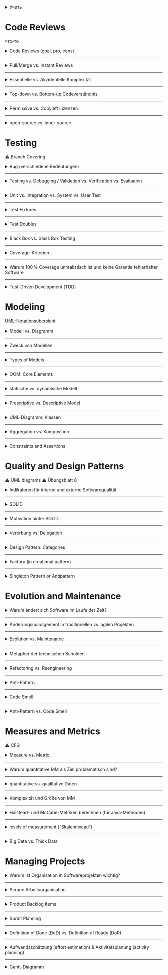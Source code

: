 <details>
<summary>Учить</summary>

- Defendency Injection vs Liskov
- High Coupling vs Loose Coupling (+ Beispielen)
- Dependency Inversion
- Inversion of Control


# Something

> \
> GradHardw\
> y\
> ss

- [ ] GradHardw DokuchaevaLiliia BoldakovDmytro KonnektZuferl
    - Grad - max. число соседей
    - Hardwareaufwand

Kantenkonnektivität - `min`\
_Netzwerk unterbrechen_<br>
Zuverlässigkeit

</details>

# Code Reviews

что-то

<details>

<summary>Code Reviews (goal, pro, cons)</summary>

![alt text](./images/pair_pr.png)\
Ziel: Konzentration auf Qualität, Probleme und Zusammenarbeit (*Pair Programming*)

- +:
    - Höhere Codequalität und Fehlervorbeugung
    - Wissenstransfer im Team
    - Gemeinsame Verantwortung für Code
- -:
    - Langsame Rückmeldung
    - Zu große Codeänderungen auf einmal
    - Konflikte im Review-Prozess
    - Aufwand für Reviewer (Zeit, Aufmerksamkeit)

</details>

---

<details>

<summary>Pull/Merge vs. Instant Reviews</summary>

- **Instant Reviews**: direkter und interaktiver, z. B. Pair Programming
- **PR-/MR-Reviews**: über Pull/Merge Requests, dokumentiert, besser für größere Teams
![alt text](./images/pr_mr_rew.png)
</details>

---

<details>

<summary>Essentielle vs. Akzidentelle Komplexität</summary>

- **Essentielle Komplexität**: ergibt sich aus der Natur des Problems (z. B. Mathe-Formel)
- **Akzidentelle Komplexität**: entsteht durch schlechte Architektur, fehlende Dokumentation\
→ Ziel: akzidentelle Komplexität minimieren

</details>

---

<details>

<summary>Top-down vs. Bottom-up Codeverständnis</summary>

- **Top-down**: Startet mit Vorwissen und Hypothesen → prüft durch Code-Analyse
- **Bottom-up**: Kein Vorwissen → Schrittweise Analyse von Code

</details>

---

<details>

<summary>Permissive vs. Copyleft Lizenzen</summary>

- **Permissive**: Erlaubt **private** Nutzung, Änderungen ohne Offenlegung (z. B. MIT, BSD, Apache)
- **Copyleft**: Änderungen müssen offen bleiben, open-source (z. B. GPL, CC BY-SA)

</details>

---

<details>

<summary>open-source vs. inner-source</summary>

- open-source: код открыт для всех
- inner-source: код открыт для сотрудников внутри компании

</details>

# Testing

⚠️ Branch Covering

<details>

<summary>Bug (verschiedene Bedeutungen)</summary>

- Mistake: “a human act or **decision** resulting in an error”
- Defect (bug): “an error in the program code” → **static**
- Fault: “an error in the program state” → **dynamic**
- Failure: “an externally **visible** error in the program behavior”
</details>

---

<details>

<summary>Testing vs. Debugging / Validation vs. Verification vs. Evaluation</summary>

- Testing: Nachweis, dass ein Fehler existiert (z.B. durch fehlschlagenden Test)
- Debugging: Lokalisieren und Beheben dieses Fehlers im Code

- Verification: Bauen wir das Produkt **richtig**? - Prüfung gegen Spezifikation\
    Проверяем, работает ли кнопка «Login» технически правильно (логин передаётся, ответ получен)
- Validation: Bauen wir das **richtige Produkt**? – Prüfung gegen Anforderungen
- Evaluation: Ist das System **nützlich** oder gut? - Prüfung mit echten Nutzer\
    Спрашиваем пользователя, удобно ли ему пользоваться кнопкой, понятна ли она, нужное ли место.
</details>

---

<details>

<summary>Unit vs. Integration vs. System vs. User Test</summary>

![alt text](./images/unittest.png)
</details>

---

<details>
<summary>Test Fixtures</summary>

- preparing a fixed state/environment
</details>

---

<details>
<summary>Test Doubles</summary>

- isolating a class or component for testing
- Dummy — "болванка"
- Fake — "упрощённая копия"
- Stub — "предсказуемый ответ"
- Spy — "наблюдатель"
- Mock — "проверяющий и реагирующий"
</details>

---

<details>
<summary>Black Box vs. Glass Box Testing</summary>

- Black Box:
    - no info about code
    - nur Eingaben und Ausgaben werden betrachtet
    - Ziel: Äquivalenzklassen (Gruppe), Grenzwertanalyse

- Glass Box:
    - we know code
    - Ziel: alle Pfade, Zweige, Anweisungen abdecken
</details>

---

<details>
<summary>Coverage-Kriterien</summary>

- Statement Coverage (Anweisungsüberdeckung)
- Branch Coverage (Zweigüberdeckung)
- Path Coverage (Pfadüberdeckung)
- Condition Coverage
- → Berechnung: Anzahl erfüllter Elemente ÷ Gesamtanzahl × 100 %

</details>

---

<details>
<summary>Warum 100 % Coverage unrealistisch ist und keine Garantie fehlerhafter Software</summary>

- Fehler sind nicht immer in Pfaden unrealistisch oder schwer erreichbar
</details>

---

<details>
<summary>Test-Driven Development (TDD)</summary>

![alt text](./images/tdd.gif)

Prinzipien:
- Nur **so viel Code** schreiben, **wie nötig**, um Fehler zu vermeiden
- Sauberes **Refactoring**

Vorteile:
- Bessere **Testabdeckung**
- Frühe **Fehlererkennung**
</details>


# Modeling
[UML-Notationsübersicht](./images/UML-Notationsübersicht-2.5.pdf)
<details>

<summary>Modell vs. Diagramm</summary>

- Modell = **abstrakte** Darstellung eines Systems (z. B. Struktur); can be made out of many diagrams
- Diagramm = **grafische** Darstellung eines Teils dieses Modells (z. B. Klassendiagramm)
</details>

---

<details>
<summary>Zweck von Modellen</summary>

- Planung der Softwarearchitektur
- Kommunikation mit Stakeholdern
- Dokumentation des Systemdesigns
</details>

---

<details>
<summary>Types of Models</summary>

- Graphical (Syntax = elements, Semantic = meaning of elements) vs. Textual
- Black Box vs. Glass Box
- Static vs. Dynamic
</details>

---

<details>
<summary>OOM: Core Elements</summary>

- Classes
    - State → Attributes
    - Behavior → Methods
    - Static structure (hierarchy)
```java
public class MyClass {
    private int value;
    public MyClass(int value) {…}
    public void doSomething() {…}
}
```
- Objects (instances of classes)
    - Dynamic behavior
```java
MyClass obj1 = new MyClass(1);
MyClass obj2 = new MyClass(2);
obj1.doSomething();
```
</details>

---

<details>
<summary>statische vs. dynamische Modell</summary>

- Statisch: beschreibt die **Struktur** (z. B. Klassen, Attribute, Beziehungen)
- Dynamisch: beschreibt das **Verhalten über die Zeit** (z. B. Zustände, Aktivitäten, Nachrichten)
</details>

---

<details>
<summary>Prescriptive vs. Descriptive Model</summary>

- Prescriptive: vor der Implementierung; **wie** ein System gebaut werden soll; Design, Requirements Engineering
- Descriptive: nach der I; wie ein System **bereits ist**; Analyse, Dokumentation
    - **Domain Model** = what should be **included** in the system and what is **restricted**\
    Nutzt UML-Klassendiagramme, aber **ohne technische Details** -> verständlicher für Kunde
        - Object Design (Objektentwurf) = Technisches Design, wie Klassen zusammenarbeiten\
        konzentriert sich auf Klassenstruktur und Schnittstellen
        - System Design (Systementwurf) = Architektur\
        konzentriert sich auf Komponenten, Pakete, Subsysteme, Architektur
        - Domain-Driven Design (DDD) = Fachsprache + Struktur
</details>

---

<details>
<summary>UML-Diagramm: Klassen</summary>

- Klassendiagramm = statisch, zeigt Beziehungen zwischen Klassen (z. B. Vererbung)
<img src="./images/klassendiagramm.png" alt="Klassendiagramm" width="400"/>
- Aktivitätsdiagramm = dynamisch, Kontroll- oder Datenfluess zwischen Aktivitäten in einem Prozess (typisch für Use Cases)
![alt text](./images/uml_activity.png)
- Sequenzdiagramm = dynamisch, **zeitliche** Interaktionen zwischen Objekten\
![alt text](./images/sequenzdiagramm.png)
- Zustandsdiagramm = dynamisch, zeigt **mögliche Zustände** eines Objekts\
![alt text](./images/zustandsdiagramm.png)
- Use Case Diagrams = dynamisch, actors, use cases, and their relationships
![alt text](./images/use_case.png)
</details>

---

<details>
<summary>Aggregation vs. Komposition</summary>

- Komposition = can not exist without X
- Aggregation = can be connected to Y
![alt text](./images/aggregation.png)\
<img src="./images/agg_ex.png" alt="alt text" width="200"/>
<img src="./images/com_ex.png" alt="alt text" width="200"/>
</details>

---

<details>
<summary>Constraints and Assertions</summary>

- Constraints → логика модели, действует всегда
- Assertions → временные проверки в коде, включаются только при необходимости
![alt text](./images/constraints.png)
</details>

# Quality and Design Patterns

⚠️ UML diagrams
⚠️ Übungsblatt 8
<details>
<summary>Indikatoren für interne und externe Softwarequalität</summary>

- Intern: Lesbarkeit, Modularität, Testbarkeit, Wartbarkeit
- Extern: Zuverlässigkeit, Performance, Usability, Sicherheit, Portabilität
</details>

---

<details>
<summary>SOLID</summary>

- Single Responsibility – eine Klasse nur einen einzigen Grund haben sollte, sich
zu ändern
- Open/Closed – offen für Erweiterung, geschlossen für Änderung
- Liskov Substitution – Unterklassen müssen durch Oberklassen ersetzbar sein
- Interface Segregation – lieber viele kleine Interfaces als ein großes
- Dependency Inversion – Abhängigkeiten von Interfaces, nicht von konkreten Klassen (da leicht testbar)
</details>

---

<details>
<summary>Motivation hinter SOLID</summary>

- Code wird **modularer, testbarer, wartbarer**
- **Änderungen** verursachen weniger Fehler
- Förderung von **loser Kopplung und hoher Kohäsion**
    - Lose Kopplung: Komponenten sind nur schwach voneinander abhängig
    - Hohe Kohäsion: Innerhalb eines Moduls ist alles thematisch zusammengehörig, keine vermischte Logik\
    cohesion vs. coupling
    ![alt text](./images/cohesion_coupling.png)
</details>

---

<details>
<summary>Vererbung vs. Delegation</summary>

**Vererbung**:
```java
class Animal { void eat() {...} }
class Dog extends Animal { void bark() {...} }
```
➡️ Dog ist ein Animal (is-a)

**Delegation**:
```java
class Worker { void work() {...} }
class Manager {
  Worker w = new Worker();
  void work() { w.work(); }
}
```
➡️ Manager hat einen Worker (has-a)
</details>

---

<details>
<summary>Design Pattern: Categories</summary>

- 🏗️ Creational: Objekterstellung flexibel und **unabhängig von konkreten Klassen** gestalten
    - Singleton
    - Factory
- 🧱 Structural: Strukturierung von Klassen und Objekten zur effizienten **Zusammensetzung** 
    - Composite - Baumstruktur z.B. UI-Menü
- 🔁 Behavioral: Beschreiben die **Kommunikation** und Kontrolle **zwischen Objekten** 
    - Observer - Notifications <details><summary>🖼️</summary>
        ![alt text](./images/observer.png)</details>
- 🧩 Architectural: **Struktur ganzer Softwaresysteme** definieren 
    - Model-View-Controller - Trennung von Logik und UI
- ⚙️ Concurrency: Unterstützung von **Multithreading** und Nebenläufigkeit 
    - Monitor - kontrollierter Zugriff auf Ressourcen
</details>

---

<details>
<summary>Factory (in creational pattern)</summary>
Ziel: Instanziierungslogik von Objekten zu kapseln

❌ Ohne Kapselung:
```java
Button button = new WindowsButton();
```
✅ Mit Kapselung durch Factory:
```java
Button button = ButtonFactory.createButton();
```
Und inner `ButtonFactory`:
```java
public static Button createButton() {
    return new WindowsButton(); // oder später: new LinuxButton()
}
```
🔁 Vorteil:
- Lose Kopplung
- Testbarkeit
</details>

---

<details>
<summary>Singleton Pattern or Antipattern</summary>

- Singleton = stellt sicher, dass **nur eine Instanz existiert**


| Situation                       | Singleton gut? |
| ------------------------------- | -------------- |
| Konfiguration, Logger            | ✅          |
| DB | ❌    |
| Testen         | ❌   |
| Spring        | ❌     |

🧠 Wann verwenden?
- Wenn man **wirklich nur eine Instanz** braucht
- Wenn der **Zustand sich nicht ändert**

🚫 Wann vermeiden?
- Wenn du **testen**, austauschen oder **flexibel** bleiben willst
- Wenn du statt `new` besser **Dependency Injection** nutzen kannst

📌 Kurz gesagt:

    Singleton ist manchmal praktisch – aber oft besser vermeiden!

</details>

# Evolution and Maintenance

<details>
<summary>Warum ändert sich Software im Laufe der Zeit?</summary>

- Neue Anforderungen
- Fehler müssen behoben werden
- Unterstützung für neue Hardware ist nötig
- Performance und Usability sollen verbessert werden
</details>

---

<details>
<summary>Änderungsmanagement in traditionellen vs. agilen Projekten</summary>

- Traditionell (z. B. V-Modell):
    - Formale Änderungsanträge, viele Genehmigungen
    - Änderungen sind teuer und aufwendig

- Agil (z. B. Scrum):
    - Änderungen werden flexibel in Sprints aufgenommen
    - Fokus auf schnelle Reaktion statt Planung
</details>

---

<details>
<summary>Evolution vs. Maintenance</summary>

- Maintenance: Reaktion auf Fehler
- Evolution: Kontinuierliche Weiterentwicklung und Verbesserung
</details>

---

<details>
<summary>Metapher der technischen Schulden</summary>

Technische Schulden (_engl. Technical Debt_) sind eine Metapher, die entwickelt wurde, um zu erklären, was passiert, wenn Entwickler **schnelle, aber unsaubere Entscheidungen treffen**, um eine Funktion möglichst schnell zu veröffentlichen.

Beispiele solcher Entscheidungen:
- Schwer lesbarer Code
- Fehlende Tests
- Ignorieren von Architekturprinzipien

🔸 Warum nennt man das „Schulden“?

Wie bei finanziellen Schulden:
- Man bekommt sofort einen **Vorteil** – man liefert schneller
- Aber man zahlt später **„Zinsen“** – z. B. durch schlechtere Wartbarkeit, mehr Bugs oder längere Entwicklungszeit
- Wenn man die Schulden nicht „zurückzahlt“ (z. B. durch Refactoring), **„geht das Projekt bankrott“** – das System wird zu kompliziert, um es zu pflegen oder zu erweitern

</details>

---

<details>
<summary>Refactoring vs. Reengineering</summary>

- Refactoring = Umstrukturierung des Quellcodes ohne Änderung der Funktionalität, um **Lesbarkeit, Wartbarkeit oder Erweiterbarkeit zu verbessern**
- Reengineering = **Größere Umstrukturierung**, oft inklusive neuer Technologien, aber ebenfalls ohne Änderung der Funktionalität

⭐ Refactoring ist kontinuierlich, Reengineering eher punktuell und aufwendig.
</details>

---

<details>
<summary>Anti-Pattern</summary>

- Anti-Pattern = eine Lösung, die zunächst wirksam erscheint, aber **mehr Schaden als Nutzen verursacht**, obwohl eine bessere Alternative verfügbar ist.\
**Beispiel**: The Blob\
→ Ein Objekt übernimmt zu viele Verantwortlichkeiten, während andere Klassen nur Daten halten.\
Lösung: Verantwortlichkeiten gleichmäßiger verteilen (z. B. durch Refactoring).
</details>

---

<details>
<summary>Code Smell</summary>

- Code Smell = der Code funktioniert, ist aber schwer verständlich, erweiterbar oder testbar.\
**Beispiel**: Lange Methoden\
→ Schwer verständlich und wartbar.\
Lösung: Aufteilen in kleinere, logisch getrennte Methoden.
</details>

---

<details>
<summary>Anti-Pattern vs. Code Smell</summary>

- Code Smell = kleines Warnzeichen im Code
- Anti-Pattern = komplette fehlerhafte Vorgehensweise oder Struktur
</details>

# Measures and Metrics
⚠️ CFG
<details>
<summary>Measure vs. Metric</summary>

- Eine Measure = direkt beobachteter Rohwert (z. B. Lines of Code)
- Metric = Measures interpretiert und kombiniert, um abstrakte Eigenschaften zu bewerten (z. B. Wartbarkeit)
</details>

---

<details>
<summary>Warum quantitative MM als Ziel problematisch sind?</summary>

1. Goodhart’s Law:

    >„Wenn eine Metrik zum Ziel wird, verliert sie ihren Aussagewert.“

    → Beispiel: Wenn Testabdeckung Ziel ist, werden unnötige Tests geschrieben.

2. Metrik ≠ Qualität:\
Hoher Zahlenwert bedeutet nicht automatisch gute Softwarequalität.

3. Manipulation:\
Entwickler optimieren auf die Zahl, nicht auf das Ergebnis.

⭐ Metriken lieber **zur Beobachtung und Analyse** verwenden – nicht als starre Ziele.
</details>

---

<details>
<summary>quantitative vs. qualitative Daten</summary>

- **Quantitativ**: Zahlenbasiert, skalierbar, automatisierbar, z. B. Messwerte.

- **Qualitativ**: Kontextreich, tieferes Verständnis, z. B. Interviews.

- **Skalierbarkeit**: Quantitative → gut skalierbar, qualitative → schwer skalierbar.

- **Erkenntnisse**: Qualitativ zeigt oft das „Warum“, quantitativ das „Was“.
</details>

---

<details>
<summary>Komplexität und Größe von MM</summary>

- Komplex ≠ Unverständlich\
Ein Programm kann strukturell komplex, aber trotzdem leicht verständlich sein – und umgekehrt.

- Großer Code wirkt oft „schlechter“ in den Metriken, auch wenn er gut strukturiert ist.

- Qualitätsaspekte wie Modularität oder Lesbarkeit oft unberücksichtigt \
→ Metriken liefern kein vollständiges Bild der Codequalität

⭐ Metriken sind nützlich, sollten aber **nicht blind vertraut**, sondern **im Kontext interpretiert** werden.
</details>

---

<details>
<summary>Halstead- und McCabe-Metriken berechnen (für Java-Methoden)</summary>

- Halstead:
    - Wie gut ist der Code **verständlich und wartbar**?
    - Je höher D, desto schwieriger ist der Code zu verstehen und zu warten <details><summary>🖼️</summary>
![alt text](./images/halstead.png)
![alt text](./images/halstead2.png)</details>
- McCabe:
    - Wie gut ist der Code **testbar**?
    - bei CFG ⚠️
    - Formel: V(G) = E − N + 2 (E: Kanten, N: Knoten im CFG)
    - Je höher der Wert, desto höher das *Fehlerrisiko* und desto *aufwändiger die Tests*
</details>

---

<details>
<summary>levels of measurement (“Skalenniveau”)</summary>

- Nominal = named (genotype, blood type, zip code).
- Ordinal = +order matters (size {S, M, L}).
- Interval = +difference matters (shoe size).
- Ratio = +true zero (weight of luggage).
</details>

---

<details>
<summary>Big Data vs. Thick Data</summary>

🔹 Big Data:

- **Quantitativ**, stark strukturiert oder semi-strukturiert
- Große Datenmengen, z. B. aus Logfiles, Sensoren, Tracking
- Automatisch analysierbar mit Statistik, Machine Learning
- Gut skalierbar, erkennt Muster
- **Schwäche**: Liefert wenig Kontext, beantwortet selten das „Warum?“

Beispiel:
„1000 Nutzer haben auf Button X geklickt.“

🔹 Thick Data:

- **Qualitativ**, unstrukturiert oder halbstrukturiert
- Entsteht durch Interviews, Beobachtungen, ethnografische Studien
- Liefert tiefe Einblicke in Motivation, Denken, Verhalten
- Aufwendig, nicht leicht skalierbar
- **Stärke**: Liefert Kontext, erklärt das „Warum?“ hinter Mustern

Beispiel:
„Warum klicken Nutzer auf Button X?“

⭐ Zusammenfassung:

- Big Data zeigt Trends.
- Thick Data erklärt, warum diese Trends entstehen.

Ideal ist eine Kombination beider Ansätze.
</details>

# Managing Projects

<details>
<summary>Warum ist Organisation in Softwareprojekten wichtig?</summary>

- **Koordination** wird mit Teamgröße komplexer  
- Reduziert **Missverständnisse**
- Transparente **Kommunikation**

</details>

---

<details>
<summary>Scrum: Arbeitsorganisation</summary>

- **Planung:** Sprint Planning mit PO, Dev-Team, Scrum Master  
- **Schätzung:** Story Points (oft mit Planning Poker)  
- **Tools:** Jira, GitHub Boards
- **Struktur:** Product Backlog, Sprint Backlog, Task Board

</details>

---

<details>
<summary>Product Backlog Items</summary>

- **User Story:** Wunsch/Funktion aus Nutzersicht\
    *„Als Kunde will ich mich einloggen…“*
- **Task:** konkrete technische Umsetzung (Teil der Story)\
    *„Login-Button erstellen“*
- **Bug Report:** Fehlerbeschreibung, inkl. Reproduktionsschritte  
++ **PO** is responsible\
++ **Backlog Grooming/Story Time** - Goal: Having a collection of small, **well-understood stories** at the top of the product backlog
</details>

---

<details>
<summary>Sprint Planning</summary>

- **PO** proposes **what** should be done
- **Team** decides **how**
- **SM organisiert** Meeting

</details>

---

<details>
<summary>Definition of Done (DoD) vs. Definition of Ready (DoR)</summary>

|                        | **DoR – „Bereit zur Umsetzung“**                                                                                                                                                   | **DoD – „Fertig zur Auslieferung“**                                                                                               |
| ---------------------- | ---------------------------------------------------------------------------------------------------------------------------------------------------------------------------------- | --------------------------------------------------------------------------------------------------------------------------------- |
| **Frage**              | „Können wir diese Aufgabe im Sprint starten?“                                                                                                                                      | „Ist diese Aufgabe komplett abgeschlossen?“                                                                                       |
| **Ziel**               | Sicherstellen, dass **die Aufgabe klar und planbar** ist                                                                                                                           | Sicherstellen, dass **die Arbeit vollständig und qualitätsgesichert** ist                                                         |
| **Typische Kriterien** | • User Story im richtigen Format („Als … will ich …“)<br>• Akzeptanzkriterien definiert<br>• Aufwand geschätzt (z. B. Story Points)<br>• Keine Blocker oder externe Abhängigkeiten (z.B. fehlt API) | • Code funktioniert und ist getestet<br>• Tests grün, Code-Review erledigt<br>• Dokumentation aktualisiert |
| **Zeitpunkt**          | **Vor** dem Sprint-Planning                                                                                                                                                        | **Nach** der Umsetzung, vor Abschluss                                                                                             |

![alt text](./images/dod_dor.png)
![alt text](./images/dod_dor2.jpeg)
</details>

---

<details>
<summary>Aufwandsschätzung (effort estimation) & Aktivitätsplanung (activity planning)</summary>

- **Ziel:** realistische Planung, Team-Kapazität berücksichtigen
- **Strategien:** 
    - Story Points - Fibonacci-Reihe; „Story X ist doppelt so aufwendig wie Story Y“
    - Team is responsible
    - Task Points - wie SP, aber auf konkrete Tasks
    - T-Shirt-Größen - XS, S, M, L, XL; später durch SP ersetzt
    - Planning Poker - jeder zeigt Karte (= SP) gleichzeitig (to avoid bias), danach Diskussion
- **Velocity:** Durchschnittlich **erledigte SP** pro Sprint\
<img src="./images/velocity.png" alt="Klassendiagramm" width="200"/>

</details>

---

<details>
<summary>Gantt-Diagramm</summary>

<img src="./images/gantt.png" alt="Klassendiagramm" width="300"/>\
can be **with** activity dependencies and **without**
- Ziel **Critical Path Method (CPM)**:
    - **Gesamtdauer** des Projekts berechnen
    - Kritischen Pfad finden (d. h. der längste Pfad → bestimmt die Projektdauer)
    - **Pufferzeiten (Slack)** anderer Aktivitäten erkennen (Zeit, um die man eine Aktivität verzögern kann, ohne das Projekt zu gefährden)
- Berechnung:
Kritischer Pfad:\
A → B → D = 3+2+5 = 10 Tage\
A → C → E = 3+4+1 = 8 Tage → nicht kritisch

</details>
